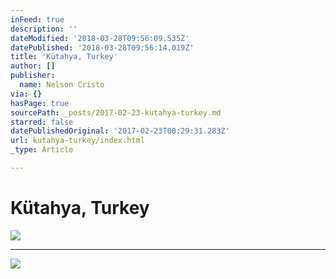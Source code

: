 ```yaml
---
inFeed: true
description: ''
dateModified: '2018-03-28T09:56:09.535Z'
datePublished: '2018-03-28T09:56:14.019Z'
title: 'Kütahya, Turkey'
author: []
publisher:
  name: Nelson Cristo
via: {}
hasPage: true
sourcePath: _posts/2017-02-23-kutahya-turkey.md
starred: false
datePublishedOriginal: '2017-02-23T00:29:31.283Z'
url: kutahya-turkey/index.html
_type: Article

---
```

# Kütahya, Turkey
![](https://the-grid-user-content.s3-us-west-2.amazonaws.com/e9d40a8c-fc42-4161-95e0-77fe687d4de7.jpg)

---

![](https://the-grid-user-content.s3-us-west-2.amazonaws.com/cb325eb3-44d0-49fa-91ae-5d0ef8a4584a.jpg)